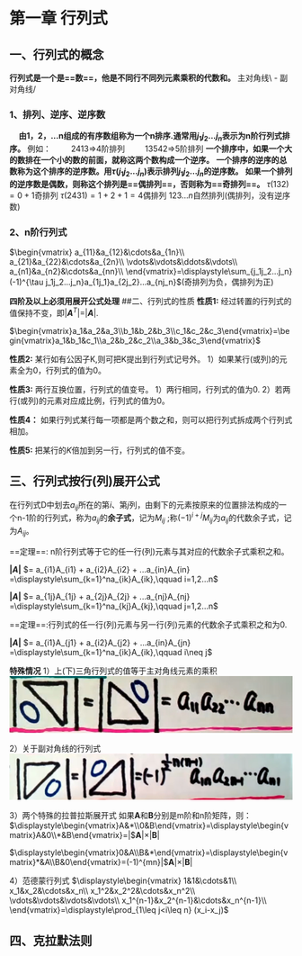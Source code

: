 # 第一章 行列式
## 一、行列式的概念
**行列式是一个是==数==，他是不同行不同列元素乘积的代数和。**
主对角线\ - 副对角线/
### 1、排列、逆序、逆序数
$\quad$**由1，2，...n组成的有序数组称为一个n排序.通常用$j_1 j_2 ... j_n$表示为n阶行列式排序。**
例如： 
$\qquad$2413$\Rightarrow$4阶排列
$\qquad$13542$\Rightarrow$5阶排列
**一个排序中，如果一个大的数排在一个小的数的前面，就称这两个数构成一个逆序。**
**一个排序的逆序的总数称为这个排序的逆序数。用$\tau(j_1j_2...j_n)$表示排列$j_1j_2...j_n$的逆序数。**
**如果一个排列的逆序数是偶数，则称这个排列是==偶排列==，否则称为==奇排列==。**
    $\tau(132)=0+1$奇排列
    $\tau(2431)=1+2+1=4$偶排列
    $123...n$自然排列(偶排列，没有逆序数)

### 2、n阶行列式
$\begin{vmatrix}
a_{11}&a_{12}&\cdots&a_{1n}\\
a_{21}&a_{22}&\cdots&a_{2n}\\
\vdots&\vdots&\ddots&\vdots\\
a_{n1}&a_{n2}&\cdots&a_{nn}\\
\end{vmatrix}=\displaystyle\sum_{j_1j_2...j_n}(-1)^{\tau j_1j_2...j_n}a_{1j_1}a_{2j_2}...a_{nj_n}$(奇排列为负，偶排列为正)

**四阶及以上必须用展开公式处理**
##二、行列式的性质
**性质1:** 经过转置的行列式的值保持不变，即$|$**$A$**$^T|=|$**$A$**$|$.

$\begin{vmatrix}a_1&a_2&a_3\\b_1&b_2&b_3\\c_1&c_2&c_3\end{vmatrix}=\begin{vmatrix}a_1&b_1&c_1\\a_2&b_2&c_2\\a_3&b_3&c_3\end{vmatrix}$

**性质2:** 某行如有公因子K,则可把K提出到行列式记号外。
1）如果某行(或列)的元素全为0，行列式的值为0。

**性质3:** 两行互换位置，行列式的值变号。
1）两行相同，行列式的值为0.
2）若两行(或列)的元素对应成比例，行列式的值为0。

**性质4：** 如果行列式某行每一项都是两个数之和，则可以把行列式拆成两个行列式相加。

**性质5:** 把某行的$K$倍加到另一行，行列式的值不变。

## 三、行列式按行(列)展开公式

在行列式D中划去$a_{ij}$所在的第$i$、第$j$列，由剩下的元素按原来的位置排法构成的一个n-1阶的行列式，称为$a_{ij}$的**余子式**，记为$M_{ij}$ ;称$(-1)^{i+j}M_{ij}$为$a_{ij}$的代数余子式，记为$A_{ij}$。

==定理==: n阶行列式等于它的任一行(列)元素与其对应的代数余子式乘积之和。

**$|A|$** $= a_{i1}A_{i1} + a_{i2}A_{i2} + ...a_{in}A_{in} =\displaystyle\sum_{k=1}^na_{ik}A_{ik},\qquad i=1,2...n$

**$|A|$** $= a_{1j}A_{1j} + a_{2j}A_{2j} + ...a_{nj}A_{nj} =\displaystyle\sum_{k=1}^na_{kj}A_{kj},\qquad j=1,2...n$

==定理==:行列式的任一行(列)元素与另一行(列)元素的代数余子式乘积之和为0.

**$|A|$** $= a_{i1}A_{j1} + a_{i2}A_{j2} + ...a_{in}A_{jn} =\displaystyle\sum_{k=1}^na_{ik}A_{ik},\qquad i\neq j$

**特殊情况**
1）上(下)三角行列式的值等于主对角线元素的乘积
![](2021-04-29-21-10-23.png)

2）关于副对角线的行列式
![](2021-04-29-21-11-55.png)

3）两个特殊的拉普拉斯展开式
如果**A**和**B**分别是m阶和n阶矩阵，则：
$\displaystyle\begin{vmatrix}A&*\\0&B\end{vmatrix}=\displaystyle\begin{vmatrix}A&0\\*&B\end{vmatrix}=|$**A**$|\times |$**B**$|$

$\displaystyle\begin{vmatrix}0&A\\B&*\end{vmatrix}=\displaystyle\begin{vmatrix}*&A\\B&0\end{vmatrix}=(-1)^{mn}|$**A**$|\times |$**B**$|$

4）范德蒙行列式
$\displaystyle\begin{vmatrix}
1&1&\cdots&1\\
x_1&x_2&\cdots&x_n\\
x_1^2&x_2^2&\cdots&x_n^2\\
\vdots&\vdots&\vdots&\vdots\\
x_1^{n-1}&x_2^{n-1}&\cdots&x_n^{n-1}\\
\end{vmatrix}=\displaystyle\prod_{1\leq j<i\leq n} (x_i-x_j)$

## 四、克拉默法则

